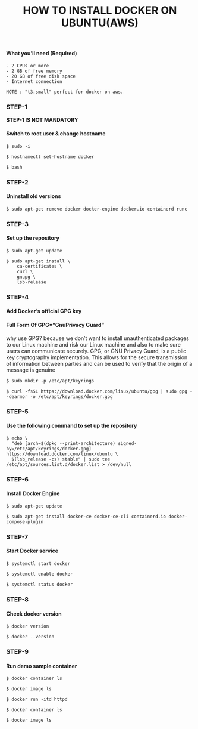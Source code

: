 <h1 align=center>HOW TO INSTALL DOCKER ON UBUNTU(AWS)</h1>


<br/>

#### What you’ll need (Required)
```
- 2 CPUs or more
- 2 GB of free memory
- 20 GB of free disk space
- Internet connection

NOTE : "t3.small" perfect for docker on aws.
```

### STEP-1

<b>STEP-1 IS NOT MANDATORY</b>

#### Switch to root user & change hostname

```
$ sudo -i

$ hostnamectl set-hostname docker

$ bash
```
### STEP-2

#### Uninstall old versions

```
$ sudo apt-get remove docker docker-engine docker.io containerd runc
```
### STEP-3

#### Set up the repository
```
$ sudo apt-get update

$ sudo apt-get install \
    ca-certificates \
    curl \
    gnupg \
    lsb-release
```
### STEP-4

#### Add Docker’s official GPG key
<h4>Full Form Of GPG=“GnuPrivacy Guard”</h4>
<p>why use GPG? because we don’t want to install unauthenticated packages to our Linux machine and risk our Linux machine and also to make sure users can communicate securely. GPG, or GNU Privacy Guard, is a public key cryptography implementation. This allows for the secure transmission of information between parties and can be used to verify that the origin of a message is genuine</p>

```
$ sudo mkdir -p /etc/apt/keyrings

$ curl -fsSL https://download.docker.com/linux/ubuntu/gpg | sudo gpg --dearmor -o /etc/apt/keyrings/docker.gpg
```
### STEP-5

#### Use the following command to set up the repository
```
$ echo \
  "deb [arch=$(dpkg --print-architecture) signed-by=/etc/apt/keyrings/docker.gpg] https://download.docker.com/linux/ubuntu \
  $(lsb_release -cs) stable" | sudo tee /etc/apt/sources.list.d/docker.list > /dev/null
```
### STEP-6

#### Install Docker Engine
```
$ sudo apt-get update

$ sudo apt-get install docker-ce docker-ce-cli containerd.io docker-compose-plugin
```
### STEP-7

#### Start Docker service
```
$ systemctl start docker

$ systemctl enable docker

$ systemctl status docker
```
### STEP-8

#### Check docker version

```
$ docker version

$ docker --version
```

### STEP-9

#### Run demo sample container
```
$ docker container ls

$ docker image ls

$ docker run -itd httpd

$ docker container ls

$ docker image ls
```
